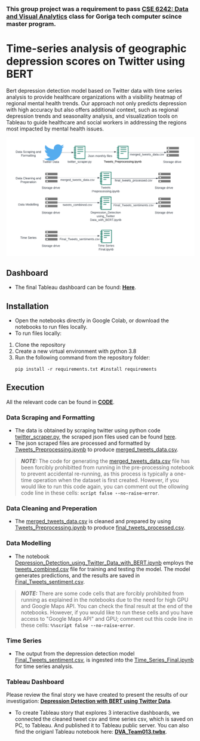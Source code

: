 ### This group project was a requirement to pass **[CSE 6242: Data and Visual Analytics](https://omscs.gatech.edu/cse-6242-data-visual-analytics)** class for Goriga tech computer scince master program. 

# Time-series analysis of geographic depression scores on Twitter using BERT
Bert depression detection model based on Twitter data with time series analysis to provide healthcare organizations with a visibility heatmap of regional mental health trends. Our approach not only predicts depression with high accuracy but also offers additional context, such as regional depression
trends and seasonality analysis, and visualization tools on Tableau to guide healthcare and social workers in addressing the regions most impacted by mental health issues.

![Hige Level Overview](HighLevelOverview.png)

## Dashboard
- The final Tableau dashboard can be found: **[Here](https://public.tableau.com/views/DVA_Team013/DVAProject?:language=en-US&publish=yes&:display_count=n&:origin=viz_share_link)**.
## Installation

- Open the notebooks directly in Google Colab, or download the notebooks to run files locally.
- To run files locally:
1. Clone the repository
2. Create a new virtual environment with python 3.8
3. Run the following command from the repository folder:
    ```shell
    pip install -r requirements.txt #install requirements
    ```

## Execution
All the relevant code can be found in **[CODE](CODE)**.

### Data Scraping and Formatting
- The data is obtained by scraping twitter using python code [twitter_scraper.py](CODE/Scraper/twitter_scraper.py), the scraped json files used can be found [here](https://drive.google.com/drive/folders/1WDUZdUZPyZoVOnWSfK79BjPa9gcAz_Wo?usp=sharing).
- The json scraped files are processed and formatted by [Tweets_Preprocessing.ipynb](CODE/Data%20Collection%20and%20Preprocessing/Tweets_Preprocessing.ipynb) to produce [merged_tweets_data.csv](https://drive.google.com/file/d/1HaNdCDpshtBqBXOzBucFu7rzusmUi_rW/view?usp=sharing).

> **_NOTE:_** The code for generating the [merged_tweets_data.csv](https://drive.google.com/file/d/1HaNdCDpshtBqBXOzBucFu7rzusmUi_rW/view?usp=sharing) file has been forcibly prohibitted from running in the pre-processing notebook to prevent accidental re-running, as this process is typically a one-time operation when the dataset is first created. However, if you would like to run this code again, you can comment out the ollowing code line in these cells: **`script false --no-raise-error`**.


### Data Cleaning and Preperation
- The [merged_tweets_data.csv](https://drive.google.com/file/d/1HaNdCDpshtBqBXOzBucFu7rzusmUi_rW/view?usp=sharing) is cleaned and prepared by using [Tweets_Preprocessing.ipynb](CODE/Data%20Collection%20and%20Preprocessing/Tweets_Preprocessing.ipynb) to produce [final_tweets_processed.csv](https://drive.google.com/file/d/1s3fXnHjKivPfSLLARmU_bl7xB6oFKZuI/view?usp=share_link).

### Data Modelling
- The notebook [Depression_Detection_using_Twitter_Data_with_BERT.ipynb](CODE/Data%20Modelling/Depression_Detection_using_Twitter_Data_with_BERT.ipynb) employs the [tweets_combined.csv](https://drive.google.com/file/d/1gzrdgIpHn2bxE2u5BZHFlohC8sNrB6XH/view?usp=share_link) file for training and testing the model. The model generates predictions, and the results are saved in [Final_Tweets_sentiment.csv](https://drive.google.com/file/d/1ZKV3_bLhAYYY42GXaq46CbWPI_RDoeou/view?usp=sharing).

> **_NOTE:_** There are some code cells that are forcibly prohibited from running as explained in the notebooks due to the need for high GPU and Google Maps API. You can check the final result at the end of the notebooks. However, if you would like to run these cells and you have access to "Google Maps API" and GPU; comment out this code line in these cells: **`%%script false --no-raise-error`**.


### Time Series
- The output from the depression detection model [Final_Tweets_sentiment.csv](https://drive.google.com/file/d/1ZKV3_bLhAYYY42GXaq46CbWPI_RDoeou/view?usp=sharing), is ingested into the [Time_Series_Final.ipynb](CODE/Time%20Series/Time_Series_Final.ipynb) for time series analysis.

### Tableau Dashboard
Please review the final story we have created to present the results of our investigation: **[Depression Detection with BERT using Twitter Data](https://public.tableau.com/views/DVA_Team013/DVAProject?:language=en-US&publish=yes&:display_count=n&:origin=viz_share_link)**.

- To create Tableau story that explores 3 interactive dashboards, we connected the cleaned tweet csv and time series csv, which is saved on PC, to Tableau. And published it to Tableau public server. You can also find the origianl Tableau notebook here: **[DVA_Team013.twbx](https://github.gatech.edu/rmennigke3/CSE6242Project/raw/main/CODE/Data%20Visualization/DVA_Team013.twbx)**.
